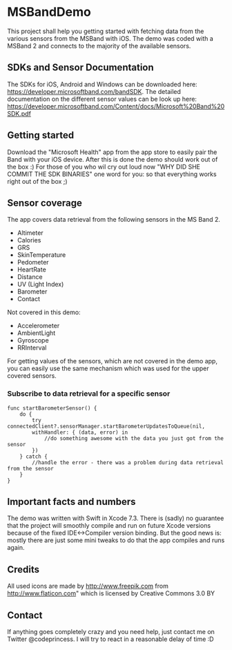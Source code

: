 # MSBandDemo

This project shall help you getting started with fetching data from the various sensors from the MSBand with iOS. The demo was coded with a MSBand 2 and connects to the majority of the available sensors.

## SDKs and Sensor Documentation
The SDKs for iOS, Android and Windows can be downloaded here: https://developer.microsoftband.com/bandSDK.
The detailed documentation on the different sensor values can be look up here: https://developer.microsoftband.com/Content/docs/Microsoft%20Band%20SDK.pdf

## Getting started
Download the "Microsoft Health" app from the app store to easily pair the Band with your iOS device. After this is done the demo should work out of the box :) For those of you who wil cry out loud now "WHY DID SHE COMMIT THE SDK BINARIES" one word for you: so that everything works right out of the box ;)

## Sensor coverage
The app covers data retrieval from the following sensors in the MS Band 2.
 - Altimeter
 - Calories
 - GRS
 - SkinTemperature
 - Pedometer
 - HeartRate
 - Distance
 - UV (Light Index)
 - Barometer
 - Contact

Not covered in this demo:
 - Accelerometer
 - AmbientLight
 - Gyroscope
 - RRInterval

For getting values of the sensors, which are not covered in the demo app, you can easily use the same mechanism which was used for the upper covered sensors.

### Subscribe to data retrieval for a specific sensor

    func startBarometerSensor() {
        do {
            try connectedClient?.sensorManager.startBarometerUpdatesToQueue(nil,
            withHandler: { (data, error) in
                //do something awesome with the data you just got from the sensor
            })
        } catch {
            //handle the error - there was a problem during data retrieval from the sensor
        }
    }

## Important facts and numbers
The demo was written with Swift in Xcode 7.3. There is (sadly) no guarantee that the project will smoothly compile and run on future Xcode versions because of the fixed IDE<->Compiler version binding. But the good news is: mostly there are just some mini tweaks to do that the app compiles and runs again.

## Credits
All used icons are made by http://www.freepik.com from http://www.flaticon.com" which is licensed by Creative Commons 3.0 BY

## Contact
If anything goes completely crazy and you need help, just contact me on Twitter @codeprincess. I will try to react in a reasonable delay of time :D
